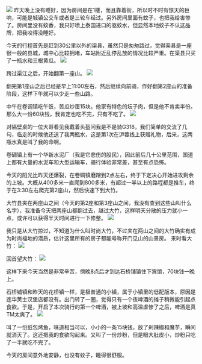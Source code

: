 ![](https://ridemypic.oss-cn-chengdu.aliyuncs.com/rideimg/0605.png)
昨天晚上没有睡好，因为房间是在1楼，而且靠着街，所以时不时有惊天的巨响，可能是城镇公交车或者是三轮车经过。另外房间里面有蚊子，也把我给害惨了。房间里没有蚊香，我只好喷上泰国进口的驱蚊水，但显然本地蚊子不认这品牌，把我咬得没睡好。


今天的行程首先是赶到30公里以外的渠县，虽然只是匆匆路过，觉得渠县是一座很一般的县城，城中心比较拥堵，车站附近乱停乱放的情况比较严重。在渠县只买了一瓶水和三根黄瓜。
![](https://ridemypic.oss-cn-chengdu.aliyuncs.com/rideimg/IMG_20210605_100121.jpg)


跨过渠江之后，开始翻第一座山。
![](https://ridemypic.oss-cn-chengdu.aliyuncs.com/rideimg/IMG_20210605_100843.jpg)


翻完第1座山之后已经是早上11:00左右，然后继续向前骑，作好翻第2座山的准备阶段，这样下午就可以少走一些山路。


中午在卷调镇吃午饭，苦瓜炒蛋15块。他家有特色的坛子肉，但是他不肯卖半份。那么大一份60块钱，我肯定也吃不完，只有不吃了。
![](https://ridemypic.oss-cn-chengdu.aliyuncs.com/rideimg/IMG_20210605_124032.jpg)


对隔壁桌的一位大哥看见我戴着头盔问我是不是骑G318，我们简单的交流了几句，临走的时候他还送了我两瓶水，这是第1次在沪蓉线上获赠礼物，后来，这两瓶水真是叫了我的命啊。


卷碉镇上有一个华新水泥厂（我是它悲伤的股民），因此前后几十公里范围，国道上都有大量的水泥车和大型运输车，骑行体验非常差，甚至有点恐怖。


今天的阳光比昨天还爆裂，在卷碉镇磨蹭到2点左右，终于下定决心开始进攻剩余的上坡。大概从400多米一直爬到800多米，有超过一半以上的路程都是推车，终于在3:30左右爬完第2座山，然后快速下到大竹。


大竹县夹在两座山之间（今天的第2座和第3座山之间，我没有查到这些山叫什么名字），我准备今天把两座山都翻过去，越过大竹，这样明天分散的压力就小一点，或许可以获得半天时间进行一下修整。
![](https://ridemypic.oss-cn-chengdu.aliyuncs.com/rideimg/IMG_20210605_153601.jpg)


我只是从大竹掠过，不知道为什么叫时尚大竹，不过夹在两山之间的大竹确实有成为时尚福地的潜质，估计这里所有的房子都能号称开门见山的山景房。
来时看大竹：
![](https://ridemypic.oss-cn-chengdu.aliyuncs.com/rideimg/IMG_20210605_155721.jpg)


回首望大竹：
![](https://ridemypic.oss-cn-chengdu.aliyuncs.com/rideimg/IMG_20210605_183833.jpg)


这样下来今天当然是非常辛苦，傍晚8点后才到达石桥铺镇住下宾馆，70块钱一晚上。

石桥铺镇和昨天的花桥镇一样，是极普通的小镇，属于小镇里的低配版本，原因是连华荚士汉堡店都没有。出门转了一圈，觉得只有一个夜啤酒的摊子稍微能引起点食欲。于是，开启了本次骑行的第一个啤酒，被上坡和高温虐惨了之后，啤酒是真TM太爽了。
![](https://ridemypic.oss-cn-chengdu.aliyuncs.com/rideimg/IMG_20210605_204644.jpg)


叫了一份纸包烤鱼，味道相当可以，小小的一条15块钱，放了剁辣椒和魔芋，瞬间就消灭了。这还把我的食欲勾起来。又叫了一份炒粉，但是眼大肚皮小，炒粉只吃了一半就吃不完了。


今天的房间意外地安静，也没有蚊子，睡得很舒服。
